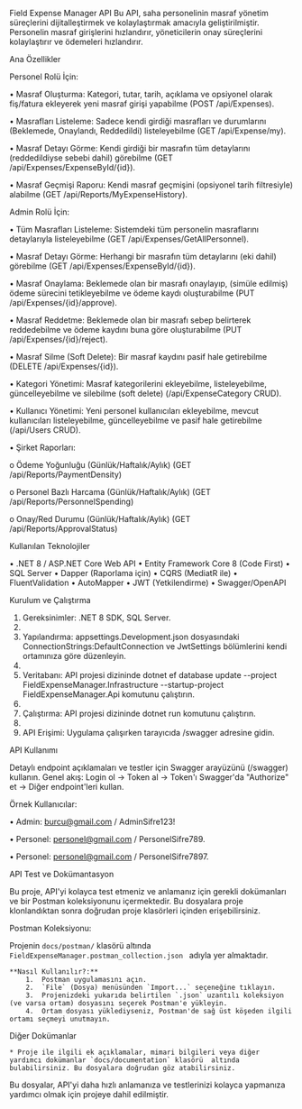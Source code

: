 Field Expense Manager API
Bu API, saha personelinin masraf yönetim süreçlerini dijitalleştirmek ve kolaylaştırmak amacıyla geliştirilmiştir. Personelin masraf girişlerini hızlandırır, yöneticilerin onay süreçlerini kolaylaştırır ve ödemeleri hızlandırır.



Ana Özellikler

Personel Rolü İçin:

•	Masraf Oluşturma: Kategori, tutar, tarih, açıklama ve opsiyonel olarak fiş/fatura ekleyerek yeni masraf girişi yapabilme (POST /api/Expenses).


•	Masrafları Listeleme: Sadece kendi girdiği masrafları ve durumlarını (Beklemede, Onaylandı, Reddedildi) listeleyebilme (GET /api/Expense/my).


•	Masraf Detayı Görme: Kendi girdiği bir masrafın tüm detaylarını (reddedildiyse sebebi dahil) görebilme (GET /api/Expenses/ExpenseById/{id}).


•	Masraf Geçmişi Raporu: Kendi masraf geçmişini (opsiyonel tarih filtresiyle) alabilme (GET /api/Reports/MyExpenseHistory).


Admin Rolü İçin:

•	Tüm Masrafları Listeleme: Sistemdeki tüm personelin masraflarını detaylarıyla listeleyebilme (GET /api/Expenses/GetAllPersonnel).

•	Masraf Detayı Görme: Herhangi bir masrafın tüm detaylarını (eki dahil) görebilme (GET /api/Expenses/ExpenseById/{id}).

•	Masraf Onaylama: Beklemede olan bir masrafı onaylayıp, (simüle edilmiş) ödeme sürecini tetikleyebilme ve ödeme kaydı oluşturabilme (PUT /api/Expenses/{id}/approve).

•	Masraf Reddetme: Beklemede olan bir masrafı sebep belirterek reddedebilme ve ödeme kaydını buna göre oluşturabilme (PUT /api/Expenses/{id}/reject).

•	Masraf Silme (Soft Delete): Bir masraf kaydını pasif hale getirebilme (DELETE /api/Expenses/{id}).

•	Kategori Yönetimi: Masraf kategorilerini ekleyebilme, listeleyebilme, güncelleyebilme ve silebilme (soft delete) (/api/ExpenseCategory CRUD).

•	Kullanıcı Yönetimi: Yeni personel kullanıcıları ekleyebilme, mevcut kullanıcıları listeleyebilme, güncelleyebilme ve pasif hale getirebilme (/api/Users CRUD).

•	Şirket Raporları:

o	Ödeme Yoğunluğu (Günlük/Haftalık/Aylık) (GET /api/Reports/PaymentDensity)

o	Personel Bazlı Harcama (Günlük/Haftalık/Aylık) (GET /api/Reports/PersonnelSpending)

o	Onay/Red Durumu (Günlük/Haftalık/Aylık) (GET /api/Reports/ApprovalStatus)

Kullanılan Teknolojiler

•	.NET 8 / ASP.NET Core Web API
•	Entity Framework Core 8 (Code First)
•	SQL Server
•	Dapper (Raporlama için)
•	CQRS (MediatR ile)
•	FluentValidation
•	AutoMapper
•	JWT (Yetkilendirme)
•	Swagger/OpenAPI

Kurulum ve Çalıştırma

1.	Gereksinimler: .NET 8 SDK, SQL Server.
2.	
3.	Yapılandırma: appsettings.Development.json dosyasındaki ConnectionStrings:DefaultConnection ve JwtSettings bölümlerini kendi ortamınıza göre düzenleyin.
4.	
5.	Veritabanı: API projesi dizininde dotnet ef database update --project FieldExpenseManager.Infrastructure --startup-project FieldExpenseManager.Api komutunu çalıştırın.
6.	
7.	Çalıştırma: API projesi dizininde dotnet run komutunu çalıştırın.
8.	
9.	API Erişimi: Uygulama çalışırken tarayıcıda /swagger adresine gidin.

API Kullanımı

Detaylı endpoint açıklamaları ve testler için Swagger arayüzünü (/swagger) kullanın. Genel akış: Login ol -> Token al -> Token'ı Swagger'da "Authorize" et -> Diğer endpoint'leri kullan.

Örnek Kullanıcılar:

•	Admin: burcu@gmail.com / AdminSifre123!

•	Personel: personel@gmail.com / PersonelSifre789.

•	Personel: personel@gmail.com / PersonelSifre7897.

 API Test ve Dokümantasyon
 
Bu proje, API'yi kolayca test etmeniz ve anlamanız için gerekli dokümanları ve bir Postman koleksiyonunu içermektedir. Bu dosyalara proje klonlandıktan sonra doğrudan proje klasörleri içinden erişebilirsiniz.

Postman Koleksiyonu:

Projenin `docs/postman/` klasörü altında `FieldExpenseManager.postman_collection.json ` adıyla yer almaktadır. 

    **Nasıl Kullanılır?:**
        1.  Postman uygulamasını açın.
        2.  `File` (Dosya) menüsünden `Import...` seçeneğine tıklayın.
        3.  Projenizdeki yukarıda belirtilen `.json` uzantılı koleksiyon (ve varsa ortam) dosyasını seçerek Postman'e yükleyin.
        4.  Ortam dosyası yüklediyseniz, Postman'de sağ üst köşeden ilgili ortamı seçmeyi unutmayın.

Diğer Dokümanlar

    * Proje ile ilgili ek açıklamalar, mimari bilgileri veya diğer yardımcı dokümanlar `docs/documentation` klasörü  altında bulabilirsiniz. Bu dosyalara doğrudan göz atabilirsiniz.
Bu dosyalar, API'yi daha hızlı anlamanıza ve testlerinizi kolayca yapmanıza yardımcı olmak için projeye dahil edilmiştir.

